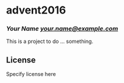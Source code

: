 # advent2016

### _Your Name <your.name@example.com>_

This is a project to do ... something.

## License

Specify license here

